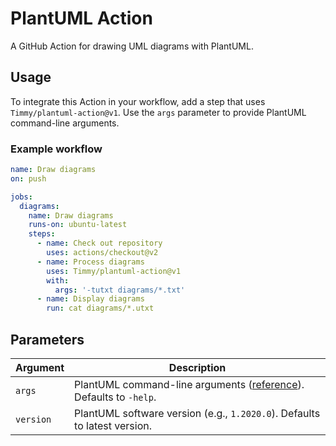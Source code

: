 # PlantUML Action
A GitHub Action for drawing UML diagrams with PlantUML.

## Usage
To integrate this Action in your workflow, add a step that uses `Timmy/plantuml-action@v1`. Use the `args` parameter to provide PlantUML command-line arguments.

### Example workflow
```yaml
name: Draw diagrams
on: push

jobs:
  diagrams:
    name: Draw diagrams
    runs-on: ubuntu-latest
    steps:
      - name: Check out repository
        uses: actions/checkout@v2
      - name: Process diagrams
        uses: Timmy/plantuml-action@v1
        with:
          args: '-tutxt diagrams/*.txt'
      - name: Display diagrams
        run: cat diagrams/*.utxt
```

## Parameters
Argument | Description
--- | ---
`args` | PlantUML command-line arguments ([reference](https://plantuml.com/command-line)). Defaults to `-help`.
`version` | PlantUML software version (e.g., `1.2020.0`). Defaults to latest version.
